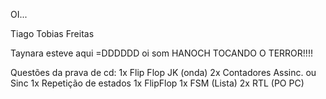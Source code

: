 OI... 


Tiago Tobias Freitas


Taynara esteve aqui =DDDDDD
oi som
HANOCH TOCANDO O TERROR!!!!

Questões da prava de cd:
1x Flip Flop JK (onda)
2x Contadores Assinc. ou Sinc
1x Repetição de estados
1x FlipFlop
1x FSM (Lista)
2x RTL (PO PC)